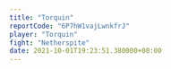 ```yaml
---
title: "Torquin"
reportCode: "6P7hW1vajLwnkfrJ"
player: "Torquin"
fight: "Netherspite"
date: 2021-10-01T19:23:51.380000+00:00
---
```

